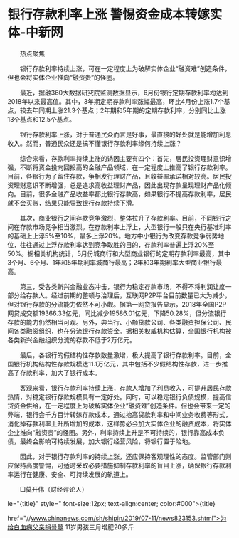# 银行存款利率上涨 警惕资金成本转嫁实体-中新网

　　热点聚焦

　　银行存款利率持续上涨，可在一定程度上为破解实体企业“融资难”创造条件，但也会将实体企业推向“融资贵”的怪圈。

　　最近，据融360大数据研究院监测数据显示，6月份银行定期存款利率均达到2018年以来最高值。其中，3年期定期存款利率涨幅最高，环比4月份上涨1.7个基点，较去年同期上涨21.3个基点；2年期和5年期的定期存款利率，分别同比上涨13个基点和12.5个基点。

　　银行存款利率上涨，对于普通民众而言是好事，最直接的好处就是能增加利息收入。然而，普通民众还是搞不懂银行存款利率缘何持续上涨？

　　综合来看，存款利率持续上涨的诱因主要有四个：首先，居民投资理财意识增强，不断将资金投向回报高的金融产品领域，在一定程度上推高了银行存款利率。目前，各银行为了留住存款，争相发行理财产品，且收益率承诺相对较高。居民投资理财意识不断增强，总是追求高收益理财产品，因此出现存款呈现理财产品化倾向。目前，很多金融产品收益率都比银行存款高，如果银行不提高存款利率，居民就不会买账，结果只能导致银行存款持续下滑。

　　其次，商业银行之间存款竞争激烈，整体拉升了存款利率。目前，不同银行之间在存款市场竞争相当激烈。在存款利率上浮上，大型银行一般只在央行基准利率的基础上上浮5%至10%，最多上浮20%。地方中小银行为改变存款竞争弱势地位，往往通过上浮存款利率达到竞争取胜的目的，存款利率普遍上浮20%至50%。据相关机构统计，5月份城商行和大型商业银行的定期存款利率最高，其中3个月、6个月、1年和5年期利率城商行最高；2年和3年期利率大型商业银行最高。

　　第三，受各类新兴金融业态冲击，银行为稳定存款市场，不得不将利润让度一部分给存款人。经过前期的整顿与治理后，互联网P2P平台目前数量已大为减少，但对银行存款的分流能力依然不可小觑。据第一网贷报告显示，2018年全国P2P网贷成交额19366.33亿元，同比减少19586.01亿元，下降50.28%，但分流银行存款的能力仍然相当可观。另外，典当行、小额贷款公司、各类融资担保公司、民间各类融资组织，也在分流银行存款资金。据相关权威机构估算，全国银行机构被各类新兴金融组织分流的存款不低于2万亿元。

　　最后，各银行的假结构性存款数量激增，极大提高了银行存款利率。目前，全国银行机构结构性存款规模达11.1万亿元，其中包括不少假结构性存款，进一步推高了存款利率，加大了银行成本。

　　客观来看，银行存款利率持续上涨，存款人增加了利息收入，可提升居民存款热情，对稳定银行存款规模具有一定好处。同时，可以稳定银行负债规模，提高信贷资金供给，在一定程度上为破解实体企业“融资难”创造条件。但也会带来一定的弊端，银行会千方百计转嫁存款成本，通过抬高贷款利率和中间业务收费等形式，消化掉存款利率上升所增加的成本，这样势必会加大实体企业的融资成本，将实体企业推向“融资贵”的怪圈。另外，利率持续上升是不可持续的，银行靠高成本负债，最终会影响可持续发展，加大银行经营风险，将银行置于险地。

　　因此，对于银行存款利率的持续上涨，还应保持客观理性的态度。监管部门则应保持高度警惕，可适时采取必要措施抑制存款利率的盲目上涨，确保银行存款利率运行在健康、安全、可持续发展的轨道上。

　　□莫开伟（财经评论人）

le="{title}" style=" font-size:12px; text-align:center; color:#000">{title}

href="//www.chinanews.com/sh/shipin/2019/07-11/news823153.shtml">为给白血病父亲捐骨髓 11岁男孩三月增肥20多斤
